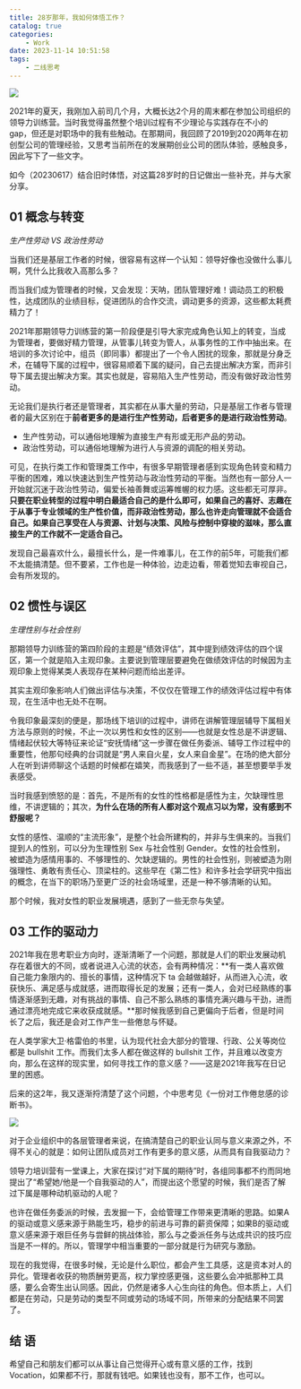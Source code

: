 ```yaml
---
title: 28岁那年，我如何体悟工作？
catalog: true
categories:
    - Work
date: 2023-11-14 10:51:58
tags:
    - 二线思考
---
```


![](2023-11-14-10-56-48.png)

2021年的夏天，我刚加入前司几个月，大概长达2个月的周末都在参加公司组织的领导力训练营。当时我觉得虽然整个培训过程有不少理论与实践存在不小的 gap，但还是对职场中的我有些触动。在那期间，我回顾了2019到2020两年在初创型公司的管理经验，又思考当前所在的发展期创业公司的团队体验，感触良多，因此写下了一些文字。

如今（20230617）结合旧时体悟，对这篇28岁时的日记做出一些补充，并与大家分享。

## 01 概念与转变

*生产性劳动 VS 政治性劳动*

当我们还是基层工作者的时候，很容易有这样一个认知：领导好像也没做什么事儿啊，凭什么比我收入高那么多？

而当我们成为管理者的时候，又会发现：天呐，团队管理好难！调动员工的积极性，达成团队的业绩目标，促进团队的合作交流，调动更多的资源，这些都太耗费精力了！

2021年那期领导力训练营的第一阶段便是引导大家完成角色认知上的转变，当成为管理者，要做好精力管理，从管事儿转变为管人，从事务性的工作中抽出来。在培训的多次讨论中，组员（即同事）都提出了一个令人困扰的现象，那就是分身乏术，在辅导下属的过程中，很容易顺着下属的疑问，自己去提出解决方案，而非引导下属去提出解决方案。其实也就是，容易陷入生产性劳动，而没有做好政治性劳动。

无论我们是执行者还是管理者，其实都在从事大量的劳动，只是基层工作者与管理者的最大区别在于**前者更多的是进行生产性劳动，后者更多的是进行政治性劳动**。

- 生产性劳动，可以通俗地理解为直接生产有形或无形产品的劳动。
- 政治性劳动，可以通俗地理解为进行人与资源的调配的相关劳动。

可见，在执行类工作和管理类工作中，有很多早期管理者感到实现角色转变和精力平衡的困难，难以快速达到生产性劳动与政治性劳动的平衡。当然也有一部分人一开始就沉迷于政治性劳动，偏爱长袖善舞或运筹帷幄的权力感。这些都无可厚非。**只要在职业转型的过程中明白最适合自己的是什么即可，如果自己的喜好、志趣在于从事于专业领域的生产性价值，而非政治性劳动，那么也许走向管理就不会适合自己。如果自己享受在人与资源、计划与决策、风险与控制中穿梭的滋味，那么直接生产的工作就不一定适合自己。**

发现自己最喜欢什么，最擅长什么，是一件难事儿，在工作的前5年，可能我们都不太能搞清楚。但不要紧，工作也是一种体验，边走边看，带着觉知去审视自己，会有所发现的。

## 02 惯性与误区
 
*生理性别与社会性别*

那期领导力训练营的第四阶段的主题是“绩效评估”，其中提到绩效评估的四个误区，第一个就是陷入主观印象。主要说到管理层要避免在做绩效评估的时候因为主观印象上觉得某类人表现存在某种问题而给出差评。

其实主观印象影响人们做出评估与决策，不仅仅在管理工作的绩效评估过程中有体现，在生活中也无处不在啊。

令我印象最深刻的便是，那场线下培训的过程中，讲师在讲解管理层辅导下属相关方法与原则的时候，不止一次以男性和女性的区别——也就是女性总是不讲逻辑、情绪起伏较大等特征来论证“安抚情绪”这一步骤在做任务委派、辅导工作过程中的重要性，他那句经典的台词就是“男人来自火星，女人来自金星”。在场的绝大部分人在听到讲师聊这个话题的时候都在嬉笑，而我感到了一些不适，甚至想要举手发表感受。

当时我感到愤怒的是：首先，不是所有的女性的性格都是感性为主，欠缺理性思维，不讲逻辑的；其次，**为什么在场的所有人都对这个观点习以为常，没有感到不舒服呢？**

女性的感性、温顺的“主流形象”，是整个社会所建构的，并非与生俱来的。当我们提到人的性别，可以分为生理性别 Sex 与社会性别 Gender。女性的社会性别，被塑造为感情用事的、不够理性的、欠缺逻辑的。男性的社会性别，则被塑造为刚强理性、勇敢有责任心、顶梁柱的。这些早在《第二性》和许多社会学研究中指出的概念，在当下的职场乃至更广泛的社会场域里，还是一种不够清晰的认知。

那个时候，我对女性的职业发展境遇，感到了一些无奈与失望。

## 03 工作的驱动力

2021年我在思考职业方向时，逐渐清晰了一个问题，那就是人们的职业发展动机存在着很大的不同，或者说进入心流的状态，会有两种情况：**有一类人喜欢做自己能力象限内的、擅长的事情，这种情况下 ta 会越做越好，从而进入心流，收获快乐、满足感与成就感，进而取得长足的发展；还有一类人，会对已经熟练的事情逐渐感到无趣，对有挑战的事情、自己不那么熟练的事情充满兴趣与干劲，进而通过漂亮地完成它来收获成就感。**那时候我感到自己更偏向于后者，但是时间长了之后，我还是会对工作产生一些倦怠与怀疑。

在人类学家大卫·格雷伯的书里，认为现代社会大部分的管理、行政、公关等岗位都是 bullshit 工作。而我们太多人都在做这样的 bullshit 工作，并且难以改变方向，那么在这样的现实里，如何寻找工作的意义感？——这是2021年我写在日记里的困惑。

后来的这2年，我又逐渐捋清楚了这个问题，个中思考见《一份对工作倦怠感的诊断书》。

![](2023-11-14-10-56-00.png)

对于企业组织中的各层管理者来说，在搞清楚自己的职业认同与意义来源之外，不得不关心的就是：如何让团队成员对工作有更多的意义感，从而具有自我驱动力？

领导力培训营有一堂课上，大家在探讨“对下属的期待”时，各组同事都不约而同地提出了“希望她/他是一个自我驱动的人”，而提出这个愿望的时候，我们是否了解过下属是哪种动机驱动的人呢？

也许在做任务委派的时候，去发掘一下，会给管理工作带来更清晰的思路。如果A的驱动或意义感来源于熟能生巧，稳步的前进与可靠的薪资保障；如果B的驱动或意义感来源于艰巨任务与尝鲜的挑战体验，那么与之委派任务与达成共识的技巧应当是不一样的。所以，管理学中相当重要的一部分就是行为研究与激励。

现在的我觉得，在很多时候，无论是什么职位，都会产生工具感，这是资本对人的异化。管理者收获的物质酬劳更高，权力掌控感更强，这些要么会冲抵那种工具感，要么会寄生出认同感。因此，仍然是诸多人心生向往的角色。但本质上，人们都是在劳动，只是劳动的类型不同或劳动的场域不同，所带来的分配结果不同罢了。

## 结 语

希望自己和朋友们都可以从事让自己觉得开心或有意义感的工作，找到 Vocation，如果都不行，那就有钱吧。如果钱也没有，那不工作，也可以。
